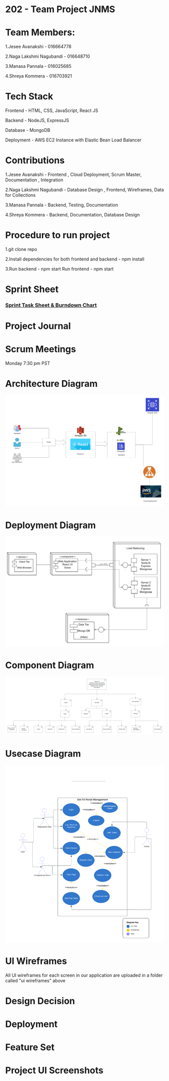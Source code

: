 # 202 - Team Project JNMS

# Team Members:

1.Jesee Avanakshi - 016664778

2.Naga Lakshmi Nagubandi - 016648710

3.Manasa Pannala - 016025685

4.Shreya Kommera - 016703921

# Tech Stack
Frontend - HTML, CSS, JavaScript, React JS

Backend - NodeJS, ExpressJS

Database - MongoDB

Deployment - AWS EC2 Instance with Elastic Bean Load Balancer

# Contributions
1.Jesee Avanakshi - Frontend , Cloud Deployment, Scrum Master, Documentation , Integration

2.Naga Lakshmi Nagubandi - Database Design , Frontend, Wireframes, Data for Collections

3.Manasa Pannala - Backend, Testing, Documentation

4.Shreya Kommera - Backend, Documentation, Database Design

# Procedure to run project
1.git clone repo

2.Install dependencies for both frontend and backend - npm install 

3.Run backend - npm start Run frontend - npm start

# Sprint Sheet
 ### <a href="https://docs.google.com/spreadsheets/d/1HckNW8eaOM9jcNUdqHzarLUhQngvDgRBhyivssHPdnw/edit?usp=sharing">Sprint Task Sheet & Burndown Chart</a>
# Project Journal
# Scrum Meetings
Monday 7:30 pm PST
# Architecture Diagram
![alt text](https://github.com/gopinathsjsu/team-project-jnms/blob/main/images/Architecture_Diagram.png)
# Deployment Diagram
![alt text](https://github.com/gopinathsjsu/team-project-jnms/blob/main/images/Deployment.png)
# Component Diagram
![alt text](https://github.com/gopinathsjsu/team-project-jnms/blob/main/images/Component.jpeg)
# Usecase Diagram
![alt text](https://github.com/gopinathsjsu/team-project-jnms/blob/main/images/UseCase.png)
# UI Wireframes
All UI wireframes for each screen in our application are uploaded in a folder called "ui wireframes" above
# Design Decision
# Deployment
# Feature Set
# Project UI Screenshots
